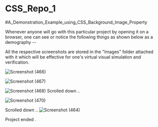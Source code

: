 # CSS_Repo_1

#A_Demonstration_Example_using_CSS_Background_Image_Property


Whenever anyone will go with this particular project by opening it on a browser, one can see or notice the following things as shown below as a demography --

All the respective screenshots are stored in the "Images" folder attached with it which will be effective for one's virtual visual simulation and verification.


![Screenshot (466)](https://user-images.githubusercontent.com/65014749/86527675-0b8c5a80-bebf-11ea-9323-00f86a240755.png)

![Screenshot (467)](https://user-images.githubusercontent.com/65014749/86527676-10510e80-bebf-11ea-869a-6163cd354f07.png)

![Screenshot (468)](https://user-images.githubusercontent.com/65014749/86527681-13e49580-bebf-11ea-901c-a9695c541a7e.png)
Scrolled down ..

![Screenshot (470)](https://user-images.githubusercontent.com/65014749/86527684-17781c80-bebf-11ea-9b13-17f140bdcc59.png)

Scrolled down ..
![Screenshot (464)](https://user-images.githubusercontent.com/65014749/86526996-29a28c80-beb8-11ea-9b2b-ff366852e234.png)

Project ended .

